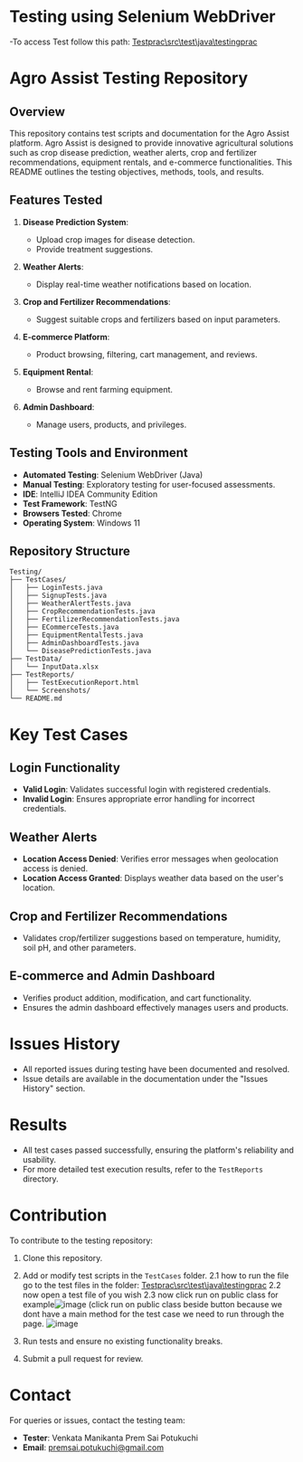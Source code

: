 # Testing using Selenium WebDriver

-To access Test follow this path: [Testprac\src\test\java\testingprac](https://github.com/Agro-care/Testing/tree/main/Testprac/src/test/java/testingprac)

# Agro Assist Testing Repository

## Overview

This repository contains test scripts and documentation for the Agro Assist platform. Agro Assist is designed to provide innovative agricultural solutions such as crop disease prediction, weather alerts, crop and fertilizer recommendations, equipment rentals, and e-commerce functionalities. This README outlines the testing objectives, methods, tools, and results.

## Features Tested
1. **Disease Prediction System**:
   - Upload crop images for disease detection.
   - Provide treatment suggestions.

2. **Weather Alerts**:
   - Display real-time weather notifications based on location.

3. **Crop and Fertilizer Recommendations**:
   - Suggest suitable crops and fertilizers based on input parameters.

4. **E-commerce Platform**:
   - Product browsing, filtering, cart management, and reviews.

5. **Equipment Rental**:
   - Browse and rent farming equipment.

6. **Admin Dashboard**:
   - Manage users, products, and privileges.

## Testing Tools and Environment
- **Automated Testing**: Selenium WebDriver (Java)
- **Manual Testing**: Exploratory testing for user-focused assessments.
- **IDE**: IntelliJ IDEA Community Edition
- **Test Framework**: TestNG
- **Browsers Tested**: Chrome
- **Operating System**: Windows 11

## Repository Structure
```plaintext
Testing/
├── TestCases/
│   ├── LoginTests.java
│   ├── SignupTests.java
│   ├── WeatherAlertTests.java
│   ├── CropRecommendationTests.java
│   ├── FertilizerRecommendationTests.java
│   ├── ECommerceTests.java
│   ├── EquipmentRentalTests.java
│   ├── AdminDashboardTests.java
│   └── DiseasePredictionTests.java
├── TestData/
│   └── InputData.xlsx
├── TestReports/
│   ├── TestExecutionReport.html
│   └── Screenshots/
└── README.md
```

# Key Test Cases

## Login Functionality
- **Valid Login**: Validates successful login with registered credentials.
- **Invalid Login**: Ensures appropriate error handling for incorrect credentials.

## Weather Alerts
- **Location Access Denied**: Verifies error messages when geolocation access is denied.
- **Location Access Granted**: Displays weather data based on the user's location.

## Crop and Fertilizer Recommendations
- Validates crop/fertilizer suggestions based on temperature, humidity, soil pH, and other parameters.

## E-commerce and Admin Dashboard
- Verifies product addition, modification, and cart functionality.
- Ensures the admin dashboard effectively manages users and products.

# Issues History
- All reported issues during testing have been documented and resolved.
- Issue details are available in the documentation under the "Issues History" section.

# Results
- All test cases passed successfully, ensuring the platform's reliability and usability.
- For more detailed test execution results, refer to the `TestReports` directory.

# Contribution
To contribute to the testing repository:
1. Clone this repository.
2. Add or modify test scripts in the `TestCases` folder.
   2.1 how to run the file go to the test files in the folder: [Testprac\src\test\java\testingprac](https://github.com/Agro-care/Testing/tree/main/Testprac/src/test/java/testingprac)
   2.2 now open a test file of you wish
   2.3 now click run on public class for example![image](https://github.com/user-attachments/assets/edee435d-49ed-4769-b305-b60eb52bb483) (click run on public class beside button because we dont have a main method for the test case we need to run through the page.
   ![image](https://github.com/user-attachments/assets/260fa29d-4c93-413c-b8ca-b7d3038f8906)


4. Run tests and ensure no existing functionality breaks.
5. Submit a pull request for review.

# Contact
For queries or issues, contact the testing team:
- **Tester**: Venkata Manikanta Prem Sai Potukuchi
- **Email**: premsai.potukuchi@gmail.com

